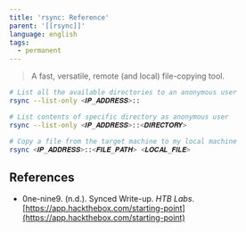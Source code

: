 ```yaml
---
title: 'rsync: Reference'
parent: '[[rsync]]'
language: english
tags:
  - permanent
---
```



> A fast, versatile, remote (and local) file-copying tool.

```bash
# List all the available directories to an anonymous user
rsync --list-only <𝑰𝑷_𝑨𝑫𝑫𝑹𝑬𝑺𝑺>::

# List contents of specific directory as anonymous user
rsync --list-only <𝑰𝑷_𝑨𝑫𝑫𝑹𝑬𝑺𝑺>::<𝑫𝑰𝑹𝑬𝑪𝑻𝑶𝑹𝒀>

# Copy a file from the target machine to my local machine
rsync <𝑰𝑷_𝑨𝑫𝑫𝑹𝑬𝑺𝑺>::<𝑭𝑰𝑳𝑬_𝑷𝑨𝑻𝑯> <𝑳𝑶𝑪𝑨𝑳_𝑭𝑰𝑳𝑬>
```

## References

- 0ne-nine9. (n.d.). <span class="reference-title">Synced Write-up</span>. _HTB Labs_. [https://app.hackthebox.com/starting-point](https://app.hackthebox.com/starting-point)
